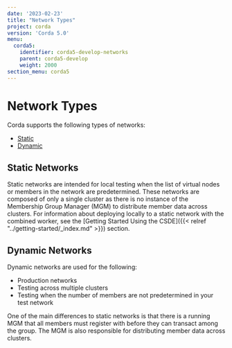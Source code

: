 ```yaml
---
date: '2023-02-23'
title: "Network Types"
project: corda
version: 'Corda 5.0'
menu:
  corda5:
    identifier: corda5-develop-networks
    parent: corda5-develop
    weight: 2000
section_menu: corda5
---
```

# Network Types
Corda supports the following types of networks:
* [Static](#static-networks)
* [Dynamic](#dynamic-networks)

## Static Networks

Static networks are intended for local testing when the list of virtual nodes or members in the network are predetermined.
These networks are composed of only a single cluster as there is no instance of the Membership Group Manager (MGM) to distribute member data across clusters.
For information about deploying locally to a static network with the combined worker, see the [Getting Started Using the CSDE]({{< relref "../getting-started/_index.md" >}}) section.

## Dynamic Networks

Dynamic networks are used for the following:
* Production networks
* Testing across multiple clusters
* Testing when the number of members are not predetermined in your test network

One of the main differences to static networks is that there is a running MGM that all members must register with before they can transact among the group. The MGM is also responsible for distributing member data across clusters.